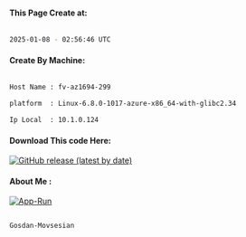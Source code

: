 
   
#### This Page Create at:

```bash

2025-01-08 - 02:56:46 UTC

```

#### Create By Machine:

```bash

Host Name : fv-az1694-299

platform  : Linux-6.8.0-1017-azure-x86_64-with-glibc2.34

Ip Local  : 10.1.0.124

```
#### Download This code Here:

[![GitHub release (latest by date)](https://img.shields.io/github/v/release/Gosdan-Movsesian/Gosdan?style=for-the-badge&label=Download)](https://github.com/Gosdan-Movsesian/Gosdan/releases) 

</p> 

#### About Me :

[![App-Run](https://github.com/Gosdan-Movsesian/Gosdan/actions/workflows/App-Run.yml/badge.svg)](https://github.com/Gosdan-Movsesian/Gosdan/actions/workflows/App-Run.yml)

```bash

Gosdan-Movsesian

```

